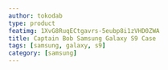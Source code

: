 ```yaml
---
author: tokodab
type: product
featimg: 1XvG8RuqECtgavrs-5eubp8i1zVHD0ZWA
title: Captain Bob Samsung Galaxy S9 Case
tags: [samsung, galaxy, s9]
category: [samsung]
---
```

